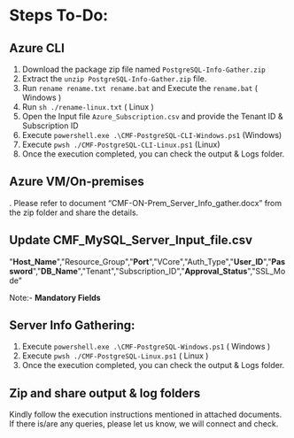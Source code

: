 # Steps To-Do:

## Azure CLI
1.	Download the package zip file named `PostgreSQL-Info-Gather.zip`
2.	Extract the `unzip PostgreSQL-Info-Gather.zip` file.
3.	Run `rename rename.txt rename.bat` and Execute the `rename.bat` ( Windows ) 
4. Run `sh ./rename-linux.txt` ( Linux )
5.	Open the Input file `Azure_Subscription.csv` and provide the Tenant ID & Subscription ID 
6.	Execute `powershell.exe .\CMF-PostgreSQL-CLI-Windows.ps1` (Windows)
7. Execute `pwsh ./CMF-PostgreSQL-CLI-Linux.ps1` (Linux)
8.	Once the execution completed, you can check the output & Logs folder.

## Azure VM/On-premises
. Please refer to document “CMF-ON-Prem_Server_Info_gather.docx” from the zip folder and share the details.

## Update CMF_MySQL_Server_Input_file.csv 
 "**Host_Name**","Resource_Group","**Port**","VCore","Auth_Type","**User_ID**","**Password**","**DB_Name**","Tenant","Subscription_ID","**Approval_Status**","SSL_Mode"

 Note:- **Mandatory Fields** 
## Server Info Gathering:
1.	Execute `powershell.exe .\CMF-PostgreSQL-Windows.ps1` ( Windows )
2. Execute `pwsh ./CMF-PostgreSQL-Linux.ps1` ( Linux )
3.	Once the execution completed, you can check the output & Logs folder.

## Zip and share output & log folders 

Kindly follow the execution instructions mentioned in attached documents. 
If there is/are any queries, please let us know, we will connect and check.
